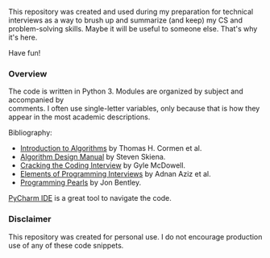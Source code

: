 This repository was created and used during my preparation for technical interviews as a 
 way to brush up and summarize (and keep) my CS and problem-solving skills. Maybe it will be 
 useful to someone else. That's why it's here. 
 
Have fun!

### Overview

The code is written in Python 3. Modules are organized by subject and accompanied by  
 comments. I often use single-letter variables, only because that is how they appear in the 
 most academic descriptions.
 
Bibliography:
 + [Introduction to Algorithms](https://mitpress.mit.edu/books/introduction-algorithms) 
 by Thomas H. Cormen et al.
 + [Algorithm Design Manual](http://www.algorist.com/) by Steven Skiena.
 + [Cracking the Coding Interview](http://a.co/fiwqlA6) by Gyle McDowell.
 + [Elements of Programming Interviews](http://elementsofprogramminginterviews.com/) 
 by Adnan Aziz et al. 
 + [Programming Pearls](http://a.co/4eO3fEo) by Jon Bentley.

[PyCharm IDE](https://www.jetbrains.com/pycharm) is a great tool to navigate the code.

### Disclaimer

This repository was created for personal use. I do not encourage 
 production use of any of these code snippets.
